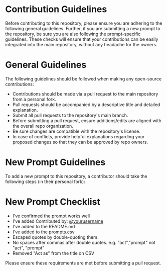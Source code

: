 # Contribution Guidelines 
Before contributing to this repository, please ensure you are adhering to the following general guidelines. Further, if you are submitting a new prompt to the repository, be sure you are also following the prompt-specific guidelines. These checks will ensure that your contributions can be easily integrated into the main repository, without any headache for the owners.


# General Guidelines
The following guidelines should be followed when making any open-source contributions:

- Contributions should be made via a pull request to the main repository from a personal fork.  
- Pull requests should be accompanied by a descriptive title and detailed explanation.  
- Submit all pull requests to the repository's main branch.  
- Before submitting a pull request, ensure additions/edits are aligned with the overall repo organization.  
- Be sure changes are compatible with the repository's license.  
- In case of conflicts, provide helpful explanations regarding your proposed changes so that they can be approved by repo owners.


# New Prompt Guidelines
To add a new prompt to this repository, a contributor should take the following steps (in their personal fork):

  
  
# New Prompt Checklist
- I've confirmed the prompt works well
- I've added Contributed by: [@yourusername](https://github.com/yourusername)
- I've added to the README.md
- I've added to the prompts.csv
- Escaped quotes by double-quoting them
- No spaces after commas after double quotes. e.g. "act","prompt" not "act", "prompt"
- Removed "Act as" from the title on CSV

Please ensure these requirements are met before submitting a pull request.
